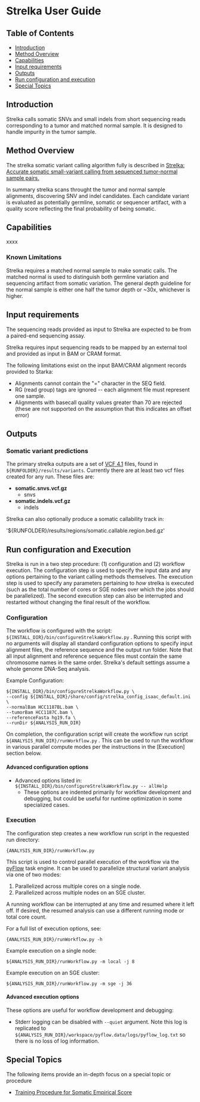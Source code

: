 <link rel='stylesheet' href='guideStyle.css' />

Strelka User Guide
==================

## Table of Contents
* [Introduction](#introduction)
* [Method Overview](#method-overview)
* [Capabilities](#capabilities)
* [Input requirements](#input-requirements)
* [Outputs](#outputs)
* [Run configuration and execution](#run-configuration-and-execution)
* [Special Topics](#special-topics)

## Introduction

Strelka calls somatic SNVs and small indels from short sequencing reads corresponding to
a tumor and matched normal sample. It is designed to handle impurity in the tumor sample.

## Method Overview

The strelka somatic variant calling algorithm fully is described in
[Strelka: Accurate somatic small-variant calling from sequenced tumor-normal sample pairs.][3]

In summary strelka scans throught the tumor and normal sample alignments, discovering SNV
and indel candidates. Each candidate variant is evaluated as potentially germline, somatic or
sequencer artifact, with a quality score reflecting the final probability of being somatic.

## Capabilities

xxxx

### Known Limitations

Strelka requires a matched normal sample to make somatic calls. The matched
normal is used to distinguish both germline variation and sequencing artifact from
somatic variation. The general depth guideline for the normal sample is either
one half the tumor depth or ~30x, whichever is higher.

## Input requirements

The sequencing reads provided as input to Strelka are expected to be from a
paired-end sequencing assay.

Strelka requires input sequencing reads to be mapped by an external tool and
provided as input in BAM or CRAM format.

The following limitations exist on the input BAM/CRAM alignment records provided
to Starka:

* Alignments cannot contain the "=" character in the SEQ field.
* RG (read group) tags are ignored -- each alignment file must represent one
  sample.
* Alignments with basecall quality values greater than 70 are rejected (these
  are not supported on the assumption that this indicates an offset error)

## Outputs

### Somatic variant predictions

The primary strelka outputs are a set of [VCF 4.1][1] files, found in
`${RUNFOLDER}/results/variants`. Currently there are at least two vcf files
created for any run. These files are:

* __somatic.snvs.vcf.gz__
    * snvs
* __somatic.indels.vcf.gz__
    * indels
    
Strelka can also optionally produce a somatic callability track in:

'${RUNFOLDER}/results/regions/somatic.callable.region.bed.gz'

## Run configuration and Execution

Strelka is run in a two step procedure: (1) configuration and (2) workflow
execution. The configuration step is used to specify the input data and any
options pertaining to the variant calling methods themselves. The execution
step is used to specify any parameters pertaining to _how_ strelka is executed
(such as the total number of cores or SGE nodes over which the jobs should be
parallelized). The second execution step can also be interrupted and restarted
without changing the final result of the workflow.

### Configuration

The workflow is configured with the script: `${INSTALL_DIR}/bin/configureStrelkaWorkflow.py`
. Running this script with no arguments will display all standard configuration
options to specify input alignment files, the reference sequence and the output run folder.
Note that all input alignment and reference sequence files must contain the same chromosome names
in the same order. Strelka's default settings assume a whole genome DNA-Seq analysis.

Example Configuration:

    ${INSTALL_DIR}/bin/configureStrelkaWorkflow.py \
    --config ${INSTALL_DIR}/share/config/strelka_config_isaac_default.ini \
    --normalBam HCC1187BL.bam \
    --tumorBam HCC1187C.bam \
    --referenceFasta hg19.fa \
    --runDir ${ANALYSIS_RUN_DIR}

On completion, the configuration script will create the workflow run script `${ANALYSIS_RUN_DIR}/runWorkflow.py`
. This can be used to run the workflow in various parallel compute modes per the
instructions in the [Execution] section below.

#### Advanced configuration options

* Advanced options listed in: `${INSTALL_DIR}/bin/configureStrelkaWorkflow.py -- allHelp`
    * These options are indented primarily for workflow development and
      debugging, but could be useful for runtime optimization in some specialized
      cases.

### Execution

The configuration step creates a new workflow run script in the requested run directory:

`{ANALYSIS_RUN_DIR}/runWorkflow.py`

This script is used to control parallel execution of the workflow via the [pyFlow][2]
task engine. It can be used to parallelize structural variant analysis via one
of two modes:

1. Parallelized across multiple cores on a single node.
2. Parallelized across multiple nodes on an SGE cluster.

A running workflow can be interrupted at any time and resumed where it left
off. If desired, the resumed analysis can use a different running mode or total
core count.

For a full list of execution options, see:

`{ANALYSIS_RUN_DIR}/runWorkflow.py -h`

Example execution on a single node:

`${ANALYSIS_RUN_DIR}/runWorkflow.py -m local -j 8`

Example execution on an SGE cluster:

`${ANALYSIS_RUN_DIR}/runWorkflow.py -m sge -j 36`

#### Advanced execution options

These options are useful for workflow development and debugging:

* Stderr logging can be disabled with `--quiet` argument. Note this log is
  replicated to `${ANALYSIS_RUN_DIR}/workspace/pyflow.data/logs/pyflow_log.txt`
  so there is no loss of log information.

## Special Topics

The following items provide an in-depth focus on a special topic or procedure 

* [Training Procedure for Somatic Empirical Score](strelkaUserGuideTrainingSomaticEmpiricalScore.md)



[1]: http://www.1000genomes.org/wiki/Analysis/Variant%20Call%20Format/vcf-variant-call-format-version-41
[2]: http://Illumina.github.io/pyflow/
[3]: http://bioinformatics.oxfordjournals.org/content/28/14/1811
